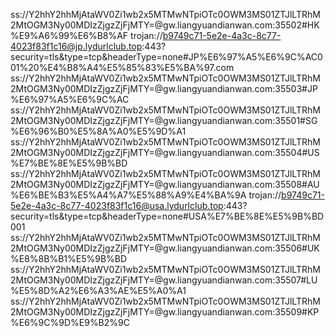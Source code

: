 ss://Y2hhY2hhMjAtaWV0Zi1wb2x5MTMwNTpiOTc0OWM3MS01ZTJlLTRhM2MtOGM3Ny00MDIzZjgzZjFjMTY=@gw.liangyuandianwan.com:35502#HK%E9%A6%99%E6%B8%AF
trojan://b9749c71-5e2e-4a3c-8c77-4023f83f1c16@jp.lydurlclub.top:443?security=tls&type=tcp&headerType=none#JP%E6%97%A5%E6%9C%AC001%20%E4%B8%A4%E5%85%83%E5%BA%97.com
ss://Y2hhY2hhMjAtaWV0Zi1wb2x5MTMwNTpiOTc0OWM3MS01ZTJlLTRhM2MtOGM3Ny00MDIzZjgzZjFjMTY=@gw.liangyuandianwan.com:35503#JP%E6%97%A5%E6%9C%AC
ss://Y2hhY2hhMjAtaWV0Zi1wb2x5MTMwNTpiOTc0OWM3MS01ZTJlLTRhM2MtOGM3Ny00MDIzZjgzZjFjMTY=@gw.liangyuandianwan.com:35501#SG%E6%96%B0%E5%8A%A0%E5%9D%A1
ss://Y2hhY2hhMjAtaWV0Zi1wb2x5MTMwNTpiOTc0OWM3MS01ZTJlLTRhM2MtOGM3Ny00MDIzZjgzZjFjMTY=@gw.liangyuandianwan.com:35504#US%E7%BE%8E%E5%9B%BD
ss://Y2hhY2hhMjAtaWV0Zi1wb2x5MTMwNTpiOTc0OWM3MS01ZTJlLTRhM2MtOGM3Ny00MDIzZjgzZjFjMTY=@gw.liangyuandianwan.com:35508#AU%E6%BE%B3%E5%A4%A7%E5%88%A9%E4%BA%9A
trojan://b9749c71-5e2e-4a3c-8c77-4023f83f1c16@usa.lydurlclub.top:443?security=tls&type=tcp&headerType=none#USA%E7%BE%8E%E5%9B%BD001
ss://Y2hhY2hhMjAtaWV0Zi1wb2x5MTMwNTpiOTc0OWM3MS01ZTJlLTRhM2MtOGM3Ny00MDIzZjgzZjFjMTY=@gw.liangyuandianwan.com:35506#UK%E8%8B%B1%E5%9B%BD
ss://Y2hhY2hhMjAtaWV0Zi1wb2x5MTMwNTpiOTc0OWM3MS01ZTJlLTRhM2MtOGM3Ny00MDIzZjgzZjFjMTY=@gw.liangyuandianwan.com:35507#LU%E5%8D%A2%E6%A3%AE%E5%A0%A1
ss://Y2hhY2hhMjAtaWV0Zi1wb2x5MTMwNTpiOTc0OWM3MS01ZTJlLTRhM2MtOGM3Ny00MDIzZjgzZjFjMTY=@gw.liangyuandianwan.com:35509#KP%E6%9C%9D%E9%B2%9C
